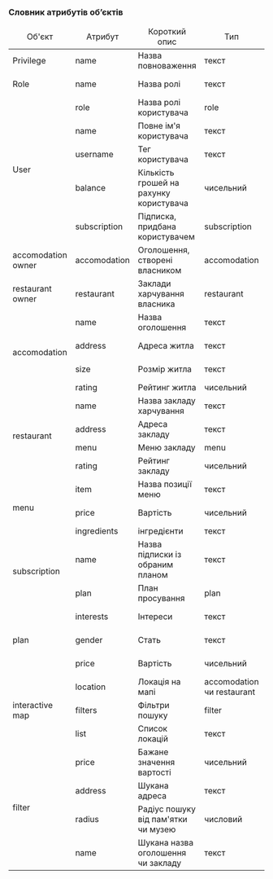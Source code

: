 ### Словник атрибутів об’єктів

<table>
    <thead align="center">
        <tr>
            <td>Об'єкт</td>
            <td>Атрибут</td>
            <td>Короткий опис</td>
            <td>Тип</td>
            <td>Обмеження</td>
        </tr>
    </thead>
    <tbody>
        <tr>
            <td>Privilege</td>
            <td>name</td>
            <td>Назва повноваження</td>
            <td>текст</td>
            <td>Щонайменш 5 символів</td>
        </tr>
        <tr>
            <td>Role</td>
            <td>name</td>
            <td>Назва ролі</td>
            <td>текст</td>
            <td>Щонайменш 5 символів</td>
        </tr>
        <tr>
            <td rowspan="5">User</td>
            <td>role</td>
            <td>Назва ролі користувача</td>
            <td>role</td>
            <td>Не порожнє значення</td>
        </tr>
        <tr>
            <td>name</td>
            <td>Повне ім'я користувача</td>
            <td>текст</td>
            <td>Щонайменш 5 символів</td>
        </tr>
        <tr>
            <td>username</td>
            <td>Тег користувача</td>
            <td>текст</td>
            <td></td>
        </tr
        <tr>
            <td>balance</td>
            <td>Кількість грошей на рахунку користувача</td>
            <td>чисельний</td>
            <td>Не менший за 0</td>
        </tr>
        <tr>
            <td>subscription</td>
            <td>Підписка, придбана користувачем</td>
            <td>subscription</td>
            <td></td>
        </tr>
        <tr>
            <td>accomodation owner</td>
            <td>accomodation</td>
            <td>Оголошення, створені власником</td>
            <td>accomodation</td>
            <td></td>
        <tr>
            <td>restaurant owner</td>
            <td>restaurant</td>
            <td>Заклади харчування власника</td>
            <td>restaurant</td>
            <td></td>
        </tr>
        <tr>
            <td rowspan="4">accomodation</td>
            <td>name</td>
            <td>Назва оголошення</td>
            <td>текст</td>
            <td>Від 5 до 25 символів</td>
        </tr>
        <tr>
            <td>address</td>
            <td>Адреса житла</td>
            <td>текст</td>
            <td>Від 5 до 25 символів</td>
        </tr>
        <tr>
            <td>size</td>
            <td>Розмір житла</td>
            <td>текст</td>
            <td>Від 4 до 10 символів</td>
        </tr>
        <tr>
            <td>rating</td>
            <td>Рейтинг житла</td>
            <td>чисельний</td>
            <td>Від 0 до 5</td>
        </tr>
        <tr>
            <td rowspan="4">restaurant</td>
            <td>name</td>
            <td>Назва закладу харчування</td>
            <td>текст</td>
            <td>Щонайменш 5 символів</td>
        </tr>
        <tr>
            <td>address</td>
            <td>Адреса закладу</td>
            <td>текст</td>
            <td>Від 5 до 25 символів</td>
        </tr>
        <tr>
            <td>menu</td>
            <td>Меню закладу</td>
            <td>menu</td>
            <td></td>
        </tr>
        <tr>
            <td>rating</td>
            <td>Рейтинг закладу</td>
            <td>чисельний</td>
            <td>Від 0 до 5</td>
        </tr>
        <tr>
            <td rowspan="3">menu</td>
            <td>item</td>
            <td>Назва позиції меню</td>
            <td>текст</td>
            <td>Щонайменш 5 символів</td>
        </tr>
        <tr>
            <td>price</td>
            <td>Вартість</td>
            <td>чисельний</td>
            <td>Не менший за 0</td>
        </tr>
        <tr>
            <td>ingredients</td>
            <td>інгредієнти</td>
            <td>текст</td>
            <td></td>
        </tr>
        <tr>
            <td rowspan="2">subscription</td>
            <td>name</td>
            <td>Назва підписки із обраним планом</td>
            <td>текст</td>
            <td>Щонайменш 5 символів</td>
        </tr>
        <tr>
            <td>plan</td>
            <td>План просування</td>
            <td>plan</td>
            <td>Не менш 1 plan</td>
        </tr>    
        <tr>
            <td rowspan="3">plan</td>
            <td>interests</td>
            <td>Інтереси</td>
            <td>текст</td>
            <td>Щонайменш 5 символів</td>
        </tr>
        <tr>
            <td>gender</td>
            <td>Стать</td>
            <td>текст</td>
            <td>Щонайменш 1 символ</td>
        </tr>
        <tr>
            <td>price</td>
            <td>Вартість</td>
            <td>чисельний</td>
            <td>Не менший за 0</td>
        </tr>
        <tr>
            <td rowspan="3">interactive map</td>
            <td>location</td>
            <td>Локація на мапі</td>
            <td>accomodation чи restaurant</td>
            <td></td>
        </tr>
        <tr>
            <td>filters</td>
            <td>Фільтри пошуку</td>
            <td>filter</td>
            <td></td>
        </tr>
        <tr>
            <td>list</td>
            <td>Список локацій</td>
            <td>текст</td>
            <td>Щонайменш 5 символів</td>
        </tr>
        <tr>
            <td rowspan="4">filter</td>
            <td>price</td>
            <td>Бажане значення вартості</td>
            <td>чисельний</td>
            <td>Не менший за 0</td>
        </tr>
        <tr>
            <td>address</td>
            <td>Шукана адреса</td>
            <td>текст</td>
            <td>Щонайменш 5 символів</td>
        </tr>
        <tr>
            <td>radius</td>
            <td>Радіус пошуку від пам'ятки чи музею</td>
            <td>числовий</td>
            <td>Від 100 до 5000</td>
        </tr>
        <tr>
            <td>name</td>
            <td>Шукана назва оголошення чи закладу</td>
            <td>текст</td>
            <td></td>
        </tr>
    </tbody>
</table>